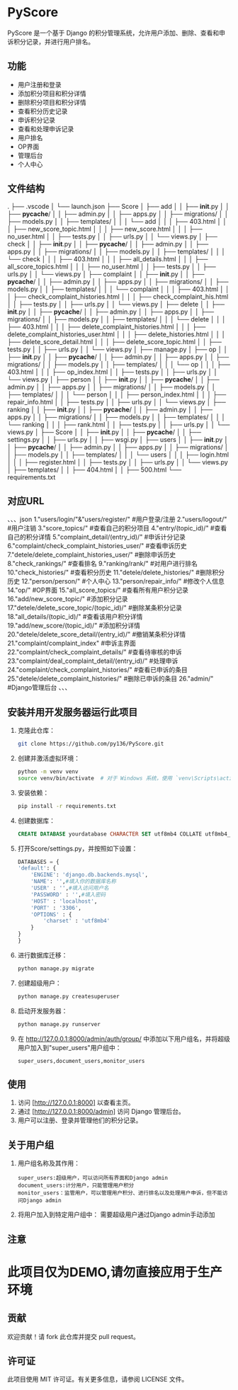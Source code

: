 # PyScore

PyScore 是一个基于 Django 的积分管理系统，允许用户添加、删除、查看和申诉积分记录，并进行用户排名。

## 功能

- 用户注册和登录
- 添加积分项目和积分详情
- 删除积分项目和积分详情
- 查看积分历史记录
- 申诉积分记录
- 查看和处理申诉记录
- 用户排名
- OP界面
- 管理后台
- 个人中心

## 文件结构
.
├── .vscode
│   └── launch.json
├── Score
│   ├── add
│   │   ├── __init__.py
│   │   ├── __pycache__/
│   │   ├── admin.py
│   │   ├── apps.py
│   │   ├── migrations/
│   │   ├── models.py
│   │   ├── templates/
│   │   │   └── add
│   │   │       ├── 403.html
│   │   │       ├── new_score_topic.html
│   │   │       ├── new_score.html
│   │   │       ├── no_user.html
│   │   ├── tests.py
│   │   ├── urls.py
│   │   └── views.py
│   ├── check
│   │   ├── __init__.py
│   │   ├── __pycache__/
│   │   ├── admin.py
│   │   ├── apps.py
│   │   ├── migrations/
│   │   ├── models.py
│   │   ├── templates/
│   │   │   └── check
│   │   │       ├── 403.html
│   │   │       ├── all_details.html
│   │   │       ├── all_score_topics.html
│   │   │       ├── no_user.html
│   │   ├── tests.py
│   │   ├── urls.py
│   │   └── views.py
│   ├── complaint
│   │   ├── __init__.py
│   │   ├── __pycache__/
│   │   ├── admin.py
│   │   ├── apps.py
│   │   ├── migrations/
│   │   ├── models.py
│   │   ├── templates/
│   │   │   └── complaint
│   │   │       ├── 403.html
│   │   │       ├── check_complaint_histories.html
│   │   │       ├── check_complaint_his.html
│   │   ├── tests.py
│   │   ├── urls.py
│   │   └── views.py
│   ├── delete
│   │   ├── __init__.py
│   │   ├── __pycache__/
│   │   ├── admin.py
│   │   ├── apps.py
│   │   ├── migrations/
│   │   ├── models.py
│   │   ├── templates/
│   │   │   └── delete
│   │   │       ├── 403.html
│   │   │       ├── delete_complaint_histories.html
│   │   │       ├── delete_complaint_histories_user.html
│   │   │       ├── delete_histories.html
│   │   │       ├── delete_score_detail.html
│   │   │       ├── delete_score_topic.html
│   │   ├── tests.py
│   │   ├── urls.py
│   │   └── views.py
│   ├── manage.py
│   ├── op
│   │   ├── __init__.py
│   │   ├── __pycache__/
│   │   ├── admin.py
│   │   ├── apps.py
│   │   ├── migrations/
│   │   ├── models.py
│   │   ├── templates/
│   │   │   └── op
│   │   │       ├── 403.html
│   │   │       ├── op_index.html
│   │   ├── tests.py
│   │   ├── urls.py
│   │   └── views.py
│   ├── person
│   │   ├── __init__.py
│   │   ├── __pycache__/
│   │   ├── admin.py
│   │   ├── apps.py
│   │   ├── migrations/
│   │   ├── models.py
│   │   ├── templates/
│   │   │   └── person
│   │   │       ├── person_index.html
│   │   │       ├── repair_info.html
│   │   ├── tests.py
│   │   ├── urls.py
│   │   └── views.py
│   ├── ranking
│   │   ├── __init__.py
│   │   ├── __pycache__/
│   │   ├── admin.py
│   │   ├── apps.py
│   │   ├── migrations/
│   │   ├── models.py
│   │   ├── templates/
│   │   │   └── ranking
│   │   │       ├── rank.html
│   │   ├── tests.py
│   │   ├── urls.py
│   │   └── views.py
│   ├── Score
│   │   ├── __init__.py
│   │   ├── __pycache__/
│   │   ├── settings.py
│   │   ├── urls.py
│   │   ├── wsgi.py
│   ├── users
│   │   ├── __init__.py
│   │   ├── __pycache__/
│   │   ├── admin.py
│   │   ├── apps.py
│   │   ├── migrations/
│   │   ├── models.py
│   │   ├── templates/
│   │   │   └── users
│   │   │       ├── login.html
│   │   │       ├── register.html
│   │   ├── tests.py
│   │   ├── urls.py
│   │   └── views.py
│   ├── templates/
│   │   ├── 404.html
│   │   ├── 500.html
└── requirements.txt

## 对应URL
、、、json
1."users/login/"&"users/register/"    #用户登录/注册
2."users/logout/"       #用户注销
3."score_topics/"       #查看自己的积分项目
4."entry/(topic_id)/"     #查看自己的积分详情
5."complaint_detail/(entry_id)/"     #申诉计分记录
6."complaint/check_complaint_histories_user/"         #查看申诉历史
7."detele/delete_complaint_histories_user/"          #删除申诉历史
8."check_rankings/"                 #查看排名
9."ranking/rank/"                  #对用户进行排名
10."check_histories/"                #查看积分历史
11."detele/delete_histories/"         #删除积分历史
12."person/person/"                #个人中心
13."person/repair_info/"            #修改个人信息
14."op/"                           #OP界面
15."all_score_topics/"           #查看所有用户积分记录
16."add/new_score_topic/"             #添加积分记录
17."detele/delete_score_topic/(topic_id)/"      #删除某条积分记录
18."all_details/(topic_id)/"              #查看该用户积分详情
19."add/new_score/(topic_id)/"            #添加积分详情
20."detele/delete_score_detail/(entry_id)/"      #撤销某条积分详情
21."complaint/complaint_index"                    #申诉主界面
22."complaint/check_complaint_details/"         #查看待审核的申诉
23."complaint/deal_complaint_detail/(entry_id)/"       #处理申诉
24."complaint/check_complaint_histories/"             #查看已申诉的条目
25."detele/delete_complaint_histories/"             #删除已申诉的条目
26."admin/"                                   #Django管理后台
、、、


## 安装并用开发服务器运行此项目

1. 克隆此仓库：

    ```sh
    git clone https://github.com/py136/PyScore.git
    ```

2. 创建并激活虚拟环境：

    ```sh
    python -m venv venv
    source venv/bin/activate  # 对于 Windows 系统，使用 `venv\Scripts\activate`
    ```

3. 安装依赖：

    ```sh
    pip install -r requirements.txt
    ```

4. 创建数据库：

    ```SQL
    CREATE DATABASE yourdatabase CHARACTER SET utf8mb4 COLLATE utf8mb4_unicode_ci;
    ```

5. 打开Score/settings.py，并按照如下设置：

    ```python
    DATABASES = {
    'default': {
        'ENGINE': 'django.db.backends.mysql',
        'NAME': '',#填入你的数据库名称
        'USER' : '',#填入访问用户名
        'PASSWORD' : '',#填入密码
        'HOST' : 'localhost',
        'PORT' : '3306',
        'OPTIONS' : {
            'charset' : 'utf8mb4'
        }
    }
    }
    ```

6. 进行数据库迁移：

    ```sh
    python manage.py migrate
    ```

7. 创建超级用户：

    ```sh
    python manage.py createsuperuser
    ```

8. 启动开发服务器：

    ```sh
    python manage.py runserver
    ```
9. 在 http://127.0.0.1:8000/admin/auth/group/ 中添加以下用户组名，并将超级用户加入到"super_users"用户组中：

    ```
    super_users,document_users,monitor_users
    ```
## 使用

1. 访问 [http://127.0.0.1:8000] 以查看主页。
2. 通过 [http://127.0.0.1:8000/admin] 访问 Django 管理后台。
3. 用户可以注册、登录并管理他们的积分记录。

## 关于用户组

1. 用户组名称及其作用：
    ```
    super_users:超级用户，可以访问所有界面和Django admin
    document_users:计分用户，只能管理用户积分
    monitor_users：监管用户，可以管理用户积分、进行排名以及处理用户申诉，但不能访问Django admin
    ```
2. 将用户加入到特定用户组中：
    需要超级用户通过Django admin手动添加

## 注意
# 此项目仅为DEMO,请勿直接应用于生产环境

## 贡献

欢迎贡献！请 fork 此仓库并提交 pull request。

## 许可证

此项目使用 MIT 许可证。有关更多信息，请参阅 LICENSE 文件。
